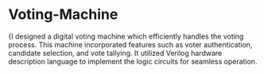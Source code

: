 # Voting-Machine
{I designed a digital voting machine which efficiently handles the voting process. This machine incorporated features such as voter authentication, candidate selection, and vote tallying. It utilized Verilog hardware description language to implement the logic circuits for seamless operation.

